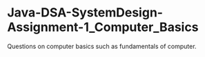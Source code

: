 # Java-DSA-SystemDesign-Assignment-1_Computer_Basics
Questions on computer basics such as fundamentals of computer.
